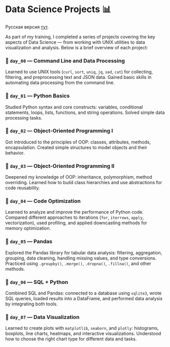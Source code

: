 # Data Science Projects 📊

Русская версия [тут](https://github.com/enaenaenahm/pr_data_science/blob/main/README_RUS.md).

As part of my training, I completed a series of projects covering the key aspects of Data Science — from working with UNIX utilities to data visualization and analysis. Below is a brief overview of each project:

### 🔹 `day_00` — Command Line and Data Processing

Learned to use UNIX tools (`curl`, `sort`, `uniq`, `jq`, `sed`, `cat`) for collecting, filtering, and preprocessing text and JSON data. Gained basic skills in automating data processing from the command line.

### 🔹 `day_01` — Python Basics

Studied Python syntax and core constructs: variables, conditional statements, loops, lists, functions, and string operations. Solved simple data processing tasks.

### 🔹 `day_02` — Object-Oriented Programming I

Got introduced to the principles of OOP: classes, attributes, methods, encapsulation. Created simple structures to model objects and their behavior.

### 🔹 `day_03` — Object-Oriented Programming II

Deepened my knowledge of OOP: inheritance, polymorphism, method overriding. Learned how to build class hierarchies and use abstractions for code reusability.

### 🔹 `day_04` — Code Optimization

Learned to analyze and improve the performance of Python code. Compared different approaches to iterations (`for`, `iterrows`, `apply`, vectorization), used profiling, and applied downcasting methods for memory optimization.

### 🔹 `day_05` — Pandas

Explored the Pandas library for tabular data analysis: filtering, aggregation, grouping, data cleaning, handling missing values, and type conversions. Practiced using `.groupby()`, `.merge()`, `.dropna()`, `.fillna()`, and other methods.

### 🔹 `day_06` — SQL + Python

Combined SQL and Pandas: connected to a database using `sqlite3`, wrote SQL queries, loaded results into a DataFrame, and performed data analysis by integrating both tools.

### 🔹 `day_07` — Data Visualization

Learned to create plots with `matplotlib`, `seaborn`, and `plotly`: histograms, boxplots, line charts, heatmaps, and interactive visualizations. Understood how to choose the right chart type for different data and tasks.




